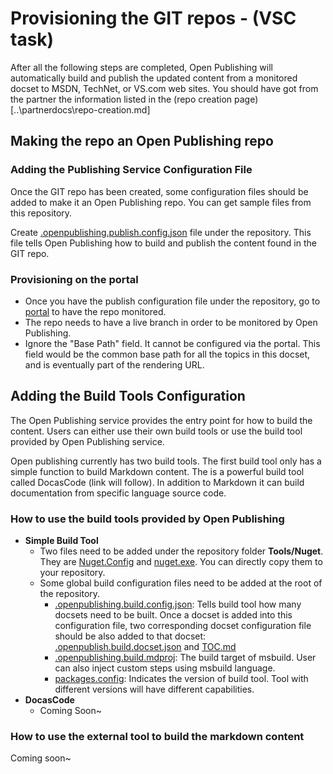 # Provisioning the GIT repos - (VSC task)

After all the following steps are completed, Open Publishing will automatically build and publish the updated content from a monitored docset to MSDN, TechNet, or VS.com web sites. You should have got from the partner the information listed in the (repo creation page)[..\partnerdocs\repo-creation.md]

## Making the repo an Open Publishing repo

### Adding the Publishing Service Configuration File
Once the GIT repo has been created, some configuration files should be added to make it an Open Publishing repo. You can get sample files from this repository.

Create [.openpublishing.publish.config.json](../partnerdocs/repo-config.md#-openpublishing-publish-config-json) file under the repository. This file tells Open Publishing how to build and publish the content found in the GIT repo. 

### Provisioning on the portal
- Once you have the publish configuration file under the repository, go to [portal](https://op-portal-prod.azurewebsites.net) to have the repo monitored.
- The repo needs to have a live branch in order to be monitored by Open Publishing.
- Ignore the "Base Path" field. It cannot be configured via the portal. This field would be the common base path for all the topics in this docset, and is eventually part of the rendering URL.

## Adding the Build Tools Configuration
The Open Publishing service provides the entry point for how to build the content. Users can either use their own build tools or use the build tool provided by Open Publishing service.

Open publishing currently has two build tools. The first build tool only has a simple function to build Markdown content. The is a powerful build tool called DocasCode (link will follow). In addition to Markdown it can build documentation from specific language source code.   

### How to use the build tools provided by Open Publishing
- **Simple Build Tool**
	- Two files need to be added under the repository folder **Tools/Nuget**. They are [Nuget.Config](https://github.com/openpublish/docs/blob/master/Tools/NuGet/Nuget.Config) and [nuget.exe](https://github.com/openpublish/docs/blob/master/Tools/NuGet/nuget.exe). You can directly copy them to your repository.
	- Some global build configuration files need to be added at the root of the repository.
		- [.openpublishing.build.config.json](../partnerdocs/repo-config.md#-openpublish-build-config-json): Tells build tool how many docsets need to be built. Once a docset is added into this configuration file, two corresponding docset configuration file should be also added to that docset: [.openpublish.build.docset.json](../partnerdocs/repo-config.md#-openpublish-build-docset-json) and [TOC.md](../partnerdocs/repo-config.md#TOC-md) 
		- [.openpublishing.build.mdproj](../partnerdocs/repo-config.md#-openpublish-build-mdproj): The build target of msbuild. User can also inject custom steps using msbuild language.
		- [packages.config](../partnerdocs/repo-config.md#packages-config): Indicates the version of build tool. Tool with different versions will have different capabilities.
- **DocasCode**
	- Coming Soon~

### How to use the external tool to build the markdown content
Coming soon~
